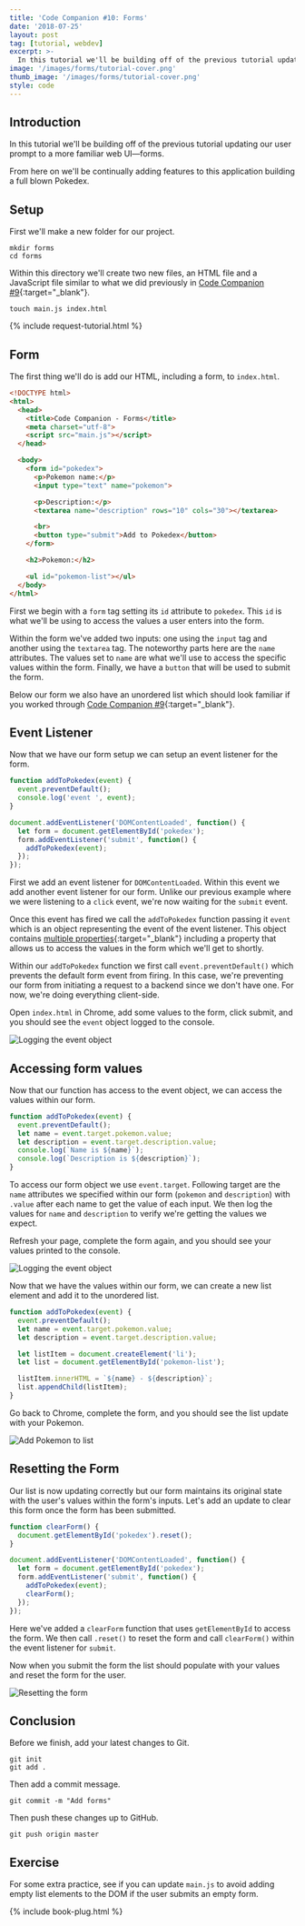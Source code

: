 ```yaml
---
title: 'Code Companion #10: Forms'
date: '2018-07-25'
layout: post
tag: [tutorial, webdev]
excerpt: >-
  In this tutorial we'll be building off of the previous tutorial updating our user prompt to a more familiar web UI—forms.
image: '/images/forms/tutorial-cover.png'
thumb_image: '/images/forms/tutorial-cover.png'
style: code
---
```


## Introduction

In this tutorial we'll be building off of the previous tutorial updating our user prompt to a more familiar web UI—forms.

From here on we'll be continually adding features to this application building a full blown Pokedex.

## Setup

First we'll make a new folder for our project.

```console
mkdir forms
cd forms
```

Within this directory we'll create two new files, an HTML file and a JavaScript file similar to what we did previously in [Code Companion #9](https://atom-morgan.github.io/dom-manipulation/){:target="_blank"}.

```console
touch main.js index.html
```

{% include request-tutorial.html %}

## Form

The first thing we'll do is add our HTML, including a form, to `index.html`.

```html
<!DOCTYPE html>
<html>
  <head>
    <title>Code Companion - Forms</title>
    <meta charset="utf-8">
    <script src="main.js"></script>
  </head>

  <body>
    <form id="pokedex">
      <p>Pokemon name:</p>
      <input type="text" name="pokemon">

      <p>Description:</p>
      <textarea name="description" rows="10" cols="30"></textarea>

      <br>
      <button type="submit">Add to Pokedex</button>
    </form>

    <h2>Pokemon:</h2>

    <ul id="pokemon-list"></ul>
  </body>
</html>
```

First we begin with a `form` tag setting its `id` attribute to `pokedex`. This `id` is what we'll be using to access the values a user enters into the form.

Within the form we've added two inputs: one using the `input` tag and another using the `textarea` tag. The noteworthy parts here are the `name` attributes. The values set to `name` are what we'll use to access the specific values within the form. Finally, we have a `button` that will be used to submit the form.

Below our form we also have an unordered list which should look familiar if you worked through [Code Companion #9](https://atom-morgan.github.io/dom-manipulation/){:target="_blank"}.

## Event Listener

Now that we have our form setup we can setup an event listener for the form.

```javascript
function addToPokedex(event) {
  event.preventDefault();
  console.log('event ', event);
}

document.addEventListener('DOMContentLoaded', function() {
  let form = document.getElementById('pokedex');
  form.addEventListener('submit', function() {
    addToPokedex(event);
  });
});
```

First we add an event listener for `DOMContentLoaded`. Within this event we add another event listener for our form. Unlike our previous example where we were listening to a `click` event, we're now waiting for the `submit` event.

Once this event has fired we call the `addToPokedex` function passing it `event` which is an object representing the event of the event listener. This object contains [multiple properties](https://developer.mozilla.org/en-US/docs/Web/API/Event#Properties){:target="_blank"} including a property that allows us to access the values in the form which we'll get to shortly.

Within our `addToPokedex` function we first call `event.preventDefault()` which prevents the default form event from firing. In this case, we're preventing our form from initiating a request to a backend since we don't have one. For now, we're doing everything client-side.

Open `index.html` in Chrome, add some values to the form, click submit, and you should see the `event` object logged to the console.

![Logging the event object](/images/forms/event-object.png)

## Accessing form values

Now that our function has access to the event object, we can access the values within our form.

```javascript
function addToPokedex(event) {
  event.preventDefault();
  let name = event.target.pokemon.value;
  let description = event.target.description.value;
  console.log(`Name is ${name}`);
  console.log(`Description is ${description}`);
}
```

To access our form object we use `event.target`. Following target are the `name` attributes we specified within our form (`pokemon` and `description`) with `.value` after each name to get the value of each input. We then log the values for `name` and `description` to verify we're getting the values we expect.

Refresh your page, complete the form again, and you should see your values printed to the console.

![Logging the event object](/images/forms/event-object.png)

Now that we have the values within our form, we can create a new list element and add it to the unordered list.

```javascript
function addToPokedex(event) {
  event.preventDefault();
  let name = event.target.pokemon.value;
  let description = event.target.description.value;

  let listItem = document.createElement('li');
  let list = document.getElementById('pokemon-list');

  listItem.innerHTML = `${name} - ${description}`;
  list.appendChild(listItem);
}
```

Go back to Chrome, complete the form, and you should see the list update with your Pokemon.

![Add Pokemon to list](/images/forms/add-to-list.png)

## Resetting the Form

Our list is now updating correctly but our form maintains its original state with the user's values within the form's inputs. Let's add an update to clear this form once the form has been submitted.

```javascript
function clearForm() {
  document.getElementById('pokedex').reset();
}

document.addEventListener('DOMContentLoaded', function() {
  let form = document.getElementById('pokedex');
  form.addEventListener('submit', function() {
    addToPokedex(event);
    clearForm();
  });
});
```

Here we've added a `clearForm` function that uses `getElementById` to access the form. We then call `.reset()` to reset the form and call `clearForm()` within the event listener for `submit`.

Now when you submit the form the list should populate with your values and reset the form for the user.

![Resetting the form](/images/forms/clear-form.png)

## Conclusion

Before we finish, add your latest changes to Git.

```console
git init
git add .
```

Then add a commit message.

```console
git commit -m "Add forms"
```

Then push these changes up to GitHub.

```console
git push origin master
```

## Exercise

For some extra practice, see if you can update `main.js` to avoid adding empty list elements to the DOM if the user submits an empty form.

{% include book-plug.html %}
